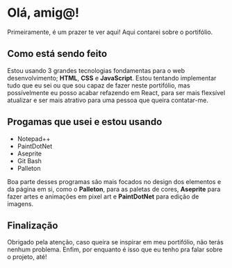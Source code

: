 <h1>Olá, amig@!</h1>
<p>Primeiramente, é um prazer te ver aqui! Aqui contarei sobre o portifólio.</p>
<h2>Como está sendo feito</h2>
<p>Estou usando 3 grandes tecnologias fondamentas para o web desenvolvimento; <strong>HTML</strong>, <strong>CSS</strong> e <strong>JavaScript</strong>. Estou tentando implementar tudo que eu sei ou que sou capaz de fazer neste portifólio, mas possívelmente eu posso acabar refazendo em React, para ser mais flexsível atualizar e ser mais atrativo para uma pessoa que queira contatar-me.</p>
<h2>Progamas que usei e estou usando</h2>
<ul>
	<li>Notepad++</li>
	<li>PaintDotNet</li>
	<li>Aseprite</li>
	<li>Git Bash</li>
	<li>Palleton</li>
</ul>
<p>Boa parte desses programas são mais focados no design dos elementos e da página em si, como o <strong>Palleton</strong>, para as paletas de cores, <strong>Aseprite</strong> para fazer artes e animações em pixel art e <strong>PaintDotNet</strong> para edição de imagens.</p>
<h2>Finalização</h2>
<p>Obrigado pela atenção, caso queira se inspirar em meu portifólio, não terás nenhum problema. Enfim, por enquanto é isso que eu tenho pra falar sobre o projeto, até!</p>